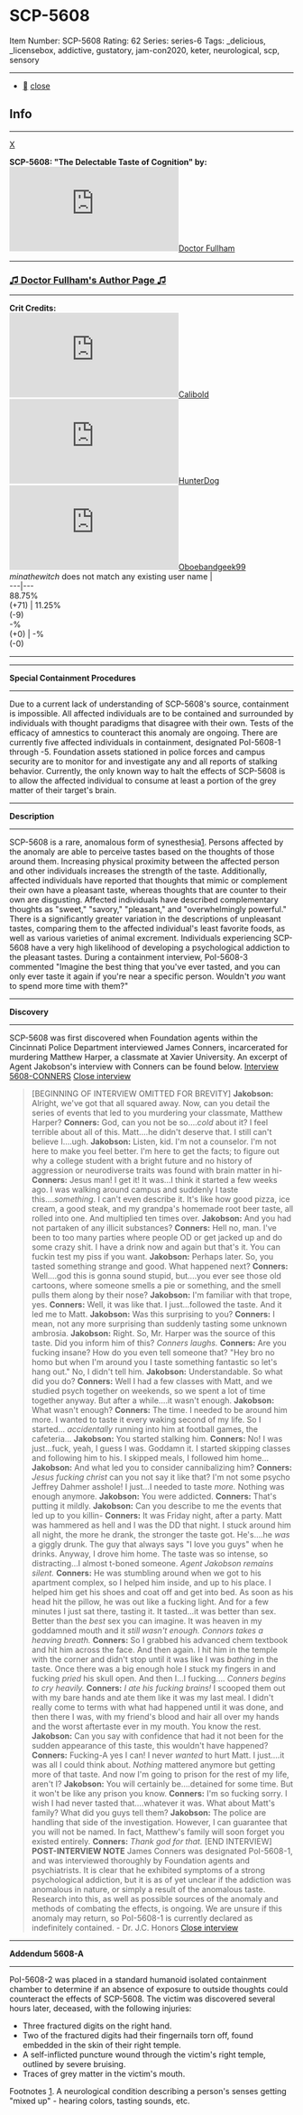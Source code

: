 # SCP-5608
Item Number: SCP-5608
Rating: 62
Series: series-6
Tags: _delicious, _licensebox, addictive, gustatory, jam-con2020, keter, neurological, scp, sensory

---

  * [](javascript:;)
[close](javascript:;)
## Info
* * *
[X](javascript:;)
  
**SCP-5608: "The Delectable Taste of Cognition" by:** [![Doctor Fullham](https://www.wikidot.com/avatar.php?userid=1989312&amp;size=small&amp;timestamp=1742680299)](http://www.wikidot.com/user:info/doctor-fullham)[Doctor Fullham](http://www.wikidot.com/user:info/doctor-fullham)
* * *
### [♫ Doctor Fullham's Author Page ♫](https://scp-wiki.wikidot.com/doctor-fullham)
* * *
**Crit Credits:**  
[![Calibold](https://www.wikidot.com/avatar.php?userid=5045819&amp;size=small&amp;timestamp=1742680299)](http://www.wikidot.com/user:info/calibold)[Calibold](http://www.wikidot.com/user:info/calibold)  
[![HunterDog](https://www.wikidot.com/avatar.php?userid=2150340&amp;size=small&amp;timestamp=1742680299)](http://www.wikidot.com/user:info/hunterdog)[HunterDog](http://www.wikidot.com/user:info/hunterdog)  
[![Oboebandgeek99](https://www.wikidot.com/avatar.php?userid=1782920&amp;size=small&amp;timestamp=1742680299)](http://www.wikidot.com/user:info/oboebandgeek99)[Oboebandgeek99](http://www.wikidot.com/user:info/oboebandgeek99)  
_minathewitch_ does not match any existing user name
|   
---|---  
88.75%  
(+71) | 11.25%  
(-9)  
-%  
(+0) | -%  
(-0)  
* * *

* * *
**Special Containment Procedures**
* * *
Due to a current lack of understanding of SCP-5608's source, containment is impossible. All affected individuals are to be contained and surrounded by individuals with thought paradigms that disagree with their own. Tests of the efficacy of amnestics to counteract this anomaly are ongoing. There are currently five affected individuals in containment, designated PoI-5608-1 through -5. Foundation assets stationed in police forces and campus security are to monitor for and investigate any and all reports of stalking behavior.
Currently, the only known way to halt the effects of SCP-5608 is to allow the affected individual to consume at least a portion of the grey matter of their target's brain.
* * *
**Description**
* * *
SCP-5608 is a rare, anomalous form of synesthesia[1](javascript:;). Persons affected by the anomaly are able to perceive tastes based on the thoughts of those around them. Increasing physical proximity between the affected person and other individuals increases the strength of the taste. Additionally, affected individuals have reported that thoughts that mimic or complement their own have a pleasant taste, whereas thoughts that are counter to their own are disgusting.
Affected individuals have described complementary thoughts as "sweet," "savory," "pleasant," and "overwhelmingly powerful." There is a significantly greater variation in the descriptions of unpleasant tastes, comparing them to the affected individual's least favorite foods, as well as various varieties of animal excrement.
Individuals experiencing SCP-5608 have a very high likelihood of developing a psychological addiction to the pleasant tastes. During a containment interview, PoI-5608-3 commented "Imagine the best thing that you've ever tasted, and you can only ever taste it again if you're near a specific person. Wouldn't _you_ want to spend more time with them?"
* * *
**Discovery**
* * *
SCP-5608 was first discovered when Foundation agents within the Cincinnati Police Department interviewed James Conners, incarcerated for murdering Matthew Harper, a classmate at Xavier University. An excerpt of Agent Jakobson's interview with Conners can be found below.
[Interview 5608-CONNERS](javascript:;)
[Close interview](javascript:;)
> [BEGINNING OF INTERVIEW OMITTED FOR BREVITY]
> **Jakobson:** Alright, we've got that all squared away. Now, can you detail the series of events that led to you murdering your classmate, Matthew Harper?
> **Conners:** God, can you not be so…._cold_ about it? I feel terrible about all of this. Matt….he didn't deserve that. I still can't believe I….ugh.
> **Jakobson:** Listen, kid. I'm not a counselor. I'm not here to make you feel better. I'm here to get the facts; to figure out why a college student with a bright future and no history of aggression or neurodiverse traits was found with brain matter in hi-
> **Conners:** Jesus man! I get it! It was…I think it started a few weeks ago. I was walking around campus and suddenly I taste this…._something_. I can't even describe it. It's like how good pizza, ice cream, a good steak, and my grandpa's homemade root beer taste, all rolled into one. And multiplied ten times over.
> **Jakobson:** And you had not partaken of any illicit substances?
> **Conners:** Hell no, man. I've been to too many parties where people OD or get jacked up and do some crazy shit. I have a drink now and again but that's it. You can fuckin test my piss if you want.
> **Jakobson:** Perhaps later. So, you tasted something strange and good. What happened next?
> **Conners:** Well….god this is gonna sound stupid, but….you ever see those old cartoons, where someone smells a pie or something, and the smell pulls them along by their nose?
> **Jakobson:** I'm familiar with that trope, yes.
> **Conners:** Well, it was like that. I just…followed the taste. And it led me to Matt.
> **Jakobson:** Was this surprising to you?
> **Conners:** I mean, not any more surprising than suddenly tasting some unknown ambrosia.
> **Jakobson:** Right. So, Mr. Harper was the source of this taste. Did you inform him of this?
> _Conners laughs._
> **Conners:** Are you fucking insane? How do you even tell someone that? "Hey bro no homo but when I'm around you I taste something fantastic so let's hang out." No, I didn't tell him.
> **Jakobson:** Understandable. So what did you do?
> **Conners:** Well I had a few classes with Matt, and we studied psych together on weekends, so we spent a lot of time together anyway. But after a while….it wasn't enough.
> **Jakobson:** What wasn't enough?
> **Conners:** The time. I needed to be around him more. I wanted to taste it every waking second of my life. So I started… _accidentally_ running into him at football games, the cafeteria…
> **Jakobson:** You started stalking him.
> **Conners:** No! I was just…fuck, yeah, I guess I was. Goddamn it. I started skipping classes and following him to his. I skipped meals, I followed him home…
> **Jakobson:** And what led you to consider cannibalizing him?
> **Conners:** _Jesus fucking christ_ can you not say it like that? I'm not some psycho Jeffrey Dahmer asshole! I just…I needed to taste _more._ Nothing was enough anymore.
> **Jakobson:** You were addicted.
> **Conners:** That's putting it mildly.
> **Jakobson:** Can you describe to me the events that led up to you killin-
> **Conners:** It was Friday night, after a party. Matt was hammered as hell and I was the DD that night. I stuck around him all night, the more he drank, the stronger the taste got. He's….he _was_ a giggly drunk. The guy that always says "I love you guys" when he drinks. Anyway, I drove him home. The taste was so intense, so distracting…I almost t-boned someone.
> _Agent Jakobson remains silent._
> **Conners:** He was stumbling around when we got to his apartment complex, so I helped him inside, and up to his place. I helped him get his shoes and coat off and get into bed. As soon as his head hit the pillow, he was out like a fucking light. And for a few minutes I just sat there, tasting it. It tasted…it was better than sex. Better than the _best_ sex you can imagine. It was heaven in my goddamned mouth and it _still wasn't enough._
> _Connors takes a heaving breath._
> **Conners:** So I grabbed his advanced chem textbook and hit him across the face. And then again. I hit him in the temple with the corner and didn't stop until it was like I was _bathing_ in the taste. Once there was a big enough hole I stuck my fingers in and fucking _pried_ his skull open. And then I…I fucking….
> _Conners begins to cry heavily._
> **Conners:** _I ate his fucking brains!_ I scooped them out with my bare hands and ate them like it was my last meal. I didn't really come to terms with what had happened until it was done, and then there I was, with my friend's blood and hair all over my hands and the worst aftertaste ever in my mouth. You know the rest.
> **Jakobson:** Can you say with confidence that had it not been for the sudden appearance of this taste, this wouldn't have happened?
> **Conners:** Fucking-A yes I can! I never _wanted_ to hurt Matt. I just….it was all I could think about. _Nothing_ mattered anymore but getting more of that taste. And now I'm going to prison for the rest of my life, aren't I?
> **Jakobson:** You will certainly be….detained for some time. But it won't be like any prison you know.
> **Conners:** I'm so fucking sorry. I wish I had never tasted that….whatever it was. What about Matt's family? What did you guys tell them?
> **Jakobson:** The police are handling that side of the investigation. However, I can guarantee that you will not be named. In fact, Matthew's family will soon forget you existed entirely.
> **Conners:** _Thank god for that._
> [END INTERVIEW]
> **POST-INTERVIEW NOTE**
> James Conners was designated PoI-5608-1, and was interviewed thoroughly by Foundation agents and psychiatrists. It is clear that he exhibited symptoms of a strong psychological addiction, but it is as of yet unclear if the addiction was anomalous in nature, or simply a result of the anomalous taste. Research into this, as well as possible sources of the anomaly and methods of combating the effects, is ongoing. We are unsure if this anomaly may return, so PoI-5608-1 is currently declared as indefinitely contained.
> \- Dr. J.C. Honors
[Close interview](javascript:;)
* * *
**Addendum 5608-A**
* * *
PoI-5608-2 was placed in a standard humanoid isolated containment chamber to determine if an absence of exposure to outside thoughts could counteract the effects of SCP-5608. The victim was discovered several hours later, deceased, with the following injuries:
  * Three fractured digits on the right hand.
  * Two of the fractured digits had their fingernails torn off, found embedded in the skin of their right temple.
  * A self-inflicted puncture wound through the victim's right temple, outlined by severe bruising.
  * Traces of grey matter in the victim's mouth.

Footnotes
[1](javascript:;). A neurological condition describing a person's senses getting "mixed up" - hearing colors, tasting sounds, etc.